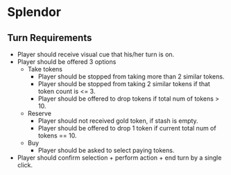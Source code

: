 # Splendor

## Turn Requirements

- Player should receive visual cue that his/her turn is on.
- Player should be offered 3 options
  - Take tokens
    - Player should be stopped from taking more than 2 similar tokens.
    - Player should be stopped from taking 2 similar tokens if that token count is <= 3.
    - Player should be offered to drop tokens if total num of tokens > 10.
  - Reserve
    - Player should not received gold token, if stash is empty.
    - Player should be offered to drop 1 token if current total num of tokens == 10.
  - Buy
    - Player should be asked to select paying tokens.
- Player should confirm selection + perform action + end turn by a single click.
